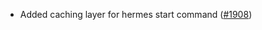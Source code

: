 - Added caching layer for hermes start command
  ([#1908](https://github.com/informalsystems/ibc-rs/issues/1908))